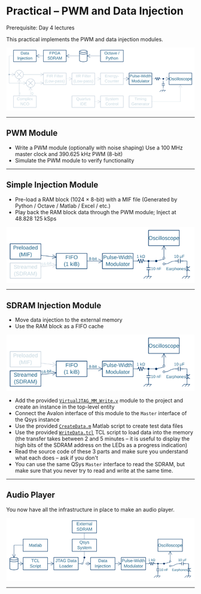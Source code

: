 # Practical &ndash; PWM and Data Injection

Prerequisite: Day 4 lectures

This practical implements the PWM and data injection modules.

![Local Block Diagram](PWMandInjection/SpectrumAnalyser.svg)

--------------------------------------------------------------------------------

## PWM Module

- Write a PWM module (optionally with noise shaping) Use a 100&nbsp;MHz master clock and 390.625&nbsp;kHz PWM (8-bit)
- Simulate the PWM module to verify functionality

--------------------------------------------------------------------------------

## Simple Injection Module

- Pre-load a RAM block (1024 &times; 8-bit) with a MIF file (Generated by Python / Octave / Matlab / Excel / etc.)
- Play back the RAM block data through the PWM module; Inject at 48.828&nbsp;125&nbsp;kSps

![Simple Audio Player (1)](PWMandInjection/AudioPlayer_Simple1.svg)

--------------------------------------------------------------------------------

## SDRAM Injection Module

- Move data injection to the external memory
- Use the RAM block as a FIFO cache

![Simple Audio Player (2)](PWMandInjection/AudioPlayer_Simple2.svg)

- Add the provided [`VirtualJTAG_MM_Write.v`](https://github.com/jpt13653903/UCT-FPGA-Course-2024/blob/master/SDRAM%20Loader/VirtualJTAG_MM_Write.v)
  module to the project and create an instance in the top-level entity
- Connect the Avalon interface of this module to the `Master` interface
  of the Qsys instance
- Use the provided [`CreateData.m`](https://github.com/jpt13653903/UCT-FPGA-Course-2024/blob/master/SDRAM%20Loader/CreateData.m)
  Matlab script to create test data files
- Use the provided [`WriteData.tcl`](https://github.com/jpt13653903/UCT-FPGA-Course-2024/blob/master/SDRAM%20Loader/WriteData.tcl)
  TCL script to load data into the memory (the transfer takes between 2 and 5
  minutes &ndash; it is useful to display the high bits of the SDRAM address
  on the LEDs as a progress indication)
- Read the source code of these 3 parts and make sure you understand what each
  does &ndash; ask if you don't
- You can use the same QSys `Master` interface to read the SDRAM, but make
  sure that you never try to read and write at the same time.

--------------------------------------------------------------------------------

## Audio Player

You now have all the infrastructure in place to make an audio player.

![Audio Player](PWMandInjection/AudioPlayer.svg)

--------------------------------------------------------------------------------

